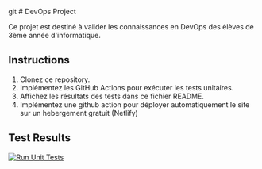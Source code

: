 git # DevOps Project

Ce projet est destiné à valider les connaissances en DevOps des élèves de 3ème année d'informatique.

## Instructions

1. Clonez ce repository.
2. Implémentez les GitHub Actions pour exécuter les tests unitaires.
3. Affichez les résultats des tests dans ce fichier README.
4. Implémentez une github action pour déployer automatiquement le site sur un hebergement gratuit (Netlify)

## Test Results

[![Run Unit Tests](https://github.com/GwendolineMenuge/ControleContinueDevOps/actions/workflows/unittest.yml/badge.svg?branch=master)](https://github.com/GwendolineMenuge/ControleContinueDevOps/actions/workflows/unittest.yml)